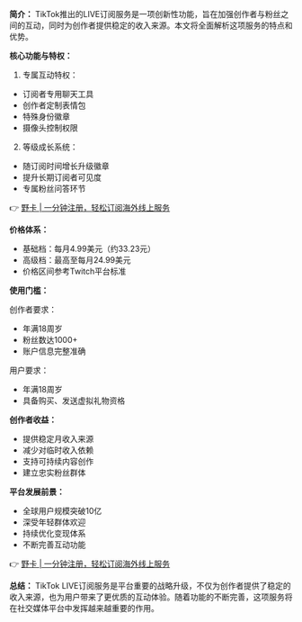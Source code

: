 **简介：**
TikTok推出的LIVE订阅服务是一项创新性功能，旨在加强创作者与粉丝之间的互动，同时为创作者提供稳定的收入来源。本文将全面解析这项服务的特点和优势。

**核心功能与特权：**

1. 专属互动特权：
- 订阅者专用聊天工具
- 创作者定制表情包
- 特殊身份徽章
- 摄像头控制权限

2. 等级成长系统：
- 随订阅时间增长升级徽章
- 提升长期订阅者可见度
- 专属粉丝问答环节

👉 [野卡 | 一分钟注册，轻松订阅海外线上服务](https://bit.ly/bewildcard)

**价格体系：**
- 基础档：每月4.99美元（约33.23元）
- 高级档：最高至每月24.99美元
- 价格区间参考Twitch平台标准

**使用门槛：**

创作者要求：
- 年满18周岁
- 粉丝数达1000+
- 账户信息完整准确

用户要求：
- 年满18周岁
- 具备购买、发送虚拟礼物资格

**创作者收益：**
- 提供稳定月收入来源
- 减少对临时收入依赖
- 支持可持续内容创作
- 建立忠实粉丝群体

**平台发展前景：**
- 全球用户规模突破10亿
- 深受年轻群体欢迎
- 持续优化变现体系
- 不断完善互动功能

👉 [野卡 | 一分钟注册，轻松订阅海外线上服务](https://bit.ly/bewildcard)

**总结：**
TikTok LIVE订阅服务是平台重要的战略升级，不仅为创作者提供了稳定的收入来源，也为用户带来了更优质的互动体验。随着功能的不断完善，这项服务将在社交媒体平台中发挥越来越重要的作用。